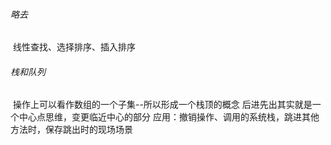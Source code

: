 ###### 略去

​		线性查找、选择排序、插入排序

###### 栈和队列

​		操作上可以看作数组的一个子集--所以形成一个栈顶的概念
​		后进先出其实就是一个中心点思维，变更临近中心的部分
​		应用：撤销操作、调用的系统栈，跳进其他方法时，保存跳出时的现场场景